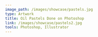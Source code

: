 ```yaml
---
image_path: /images/showcase/pastels.jpg
type: Artwork
title: Oil Pastels Done on Photoshop
link: /images/showcase/pastels2.jpg
tools: Photoshop, Illustrator
---
```

